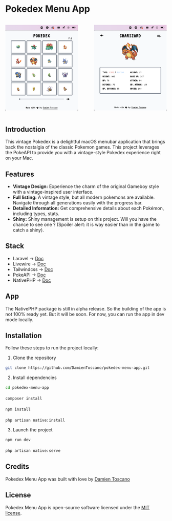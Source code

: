# Pokedex Menu App

<div style="display:flex; justify-content:space-between;">
<p style="width: 45%;"><img src="https://github.com/DamienToscano/pokedex-menu-app/blob/main/public/listing.png?raw=true" alt="Pokedex listing"></p>

<p style="width: 45%;"><img src="https://github.com/DamienToscano/pokedex-menu-app/blob/main/public/detail.png?raw=true" alt="Pokedex listing"></p>
</div>

## Introduction

This vintage Pokedex is a delightful macOS menubar application that brings back the nostalgia of the classic Pokemon games. This project leverages the PokeAPI to provide you with a vintage-style Pokedex experience right on your Mac.

## Features
- **Vintage Design:** Experience the charm of the original Gameboy style with a vintage-inspired user interface.
- **Full listing:** A vintage style, but all modern pokemons are available. Navigate through all generations easily with the progress bar.
- **Detailed Information:** Get comprehensive details about each Pokémon, including types, stats.
- **Shiny:** Shiny management is setup on this project. Will you have the chance to see one ? (Spoiler alert: it is way easier than in the game to catch a shiny).

## Stack
- Laravel -> [Doc](https://laravel.com/)
- Livewire -> [Doc](https://livewire.laravel.com/)
- Tailwindcss -> [Doc](https://tailwindcss.com/)
- PokeAPI -> [Doc](https://pokeapi.co/)
- NativePHP -> [Doc](https://nativephp.com/)

## App
The NativePHP package is still in alpha release. So the building of the app is not 100% ready yet. But it will be soon. For now, you can run the app in dev mode locally.

## Installation

Follow these steps to run the project locally:

1. Clone the repository
```bash
git clone https://github.com/DamienToscano/pokedex-menu-app.git
```

2. Install dependencies
```bash
cd pokedex-menu-app

composer install

npm install

php artisan native:install
```

3. Launch the project
```bash
npm run dev

php artisan native:serve
```

## Credits

Pokedex Menu App was built with love by [Damien Toscano](https://twitter.com/DamienToscano)

## License

Pokedex Menu App is open-source software licensed under the [MIT license](https://opensource.org/licenses/MIT).